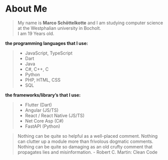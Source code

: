 # **About Me**

>My name is __Marco Schöttelkotte__ and I am studying computer science at the Westphalian university in Bocholt.\
>I am 19 Years old.


**the programming languages that I use:**
>  - JavaScript, TypeScript
>  - Dart
>  - Java
>  - C#, C++, C
>  - Python
>  - PHP, HTML, CSS
>  - SQL

**the frameworks/library’s that I use:**
>  - Flutter (Dart)
>  - Angular (JS/TS)
>  - React / React Native (JS/TS)
>  - Net Core Asp (C#)
>  - FastAPI (Python)



> Nothing can be quite so helpful as a well-placed comment.
> Nothing can clutter up a module more than frivolous dogmatic comments.
> Nothing can be quite so damaging as an old crufty comment that propagates lies and misinformation.
>                                                                     - Robert C. Martin: Clean Code
